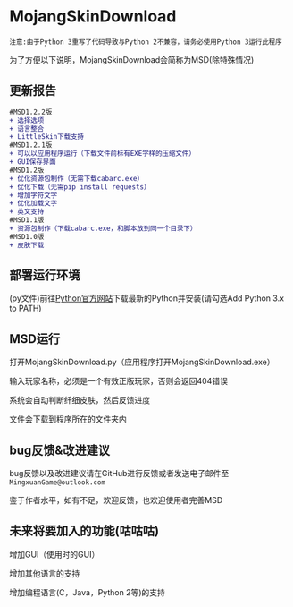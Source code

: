 MojangSkinDownload
================

`注意:由于Python 3重写了代码导致与Python 2不兼容，请务必使用Python 3运行此程序`

为了方便以下说明，MojangSkinDownload会简称为MSD(除特殊情况)

更新报告
------
```diff
#MSD1.2.2版
+ 选择选项
+ 语言整合
+ LittleSkin下载支持
#MSD1.2.1版
+ 可以以应用程序运行（下载文件前标有EXE字样的压缩文件）
+ GUI保存界面
#MSD1.2版
+ 优化资源包制作（无需下载cabarc.exe）
+ 优化下载（无需pip install requests）
+ 增加字符文字
+ 优化加载文字
+ 英文支持
#MSD1.1版
+ 资源包制作（下载cabarc.exe，和脚本放到同一个目录下）
#MSD1.0版
+ 皮肤下载
```



部署运行环境
-------------

(py文件)前往[Python官方网站](https://www.python.org)下载最新的Python并安装(请勾选Add Python 3.x to PATH)


MSD运行
---------

打开MojangSkinDownload.py（应用程序打开MojangSkinDownload.exe）

输入玩家名称，必须是一个有效正版玩家，否则会返回404错误

系统会自动判断纤细皮肤，然后反馈进度

文件会下载到程序所在的文件夹内

bug反馈&改进建议
--------------

bug反馈以及改进建议请在GitHub进行反馈或者发送电子邮件至```MingxuanGame@outlook.com```

鉴于作者水平，如有不足，欢迎反馈，也欢迎使用者完善MSD

未来将要加入的功能(咕咕咕)
---------------------

增加GUI（使用时的GUI）

增加其他语言的支持

增加编程语言(C，Java，Python 2等)的支持
